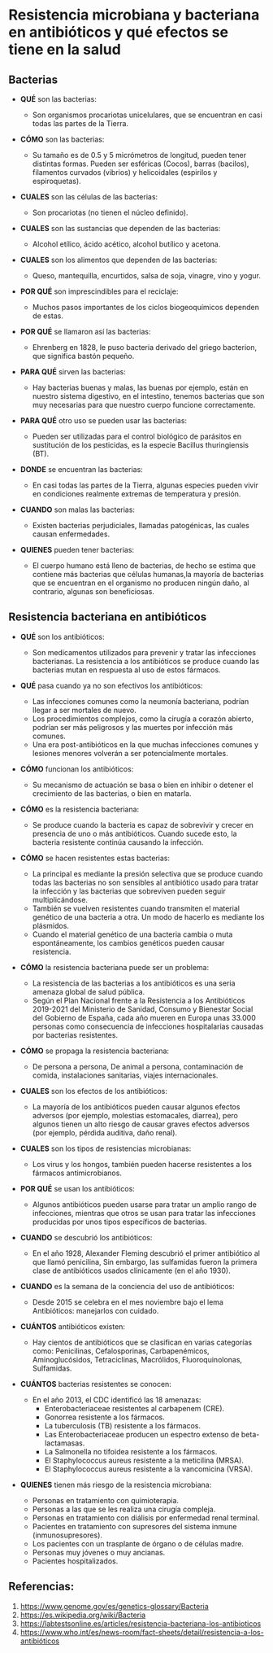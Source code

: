 # Resistencia microbiana y bacteriana en antibióticos y qué efectos se tiene en la salud

## Bacterias
* **QUÉ** son las bacterias: 
    * Son organismos procariotas unicelulares, que se encuentran en casi todas las partes de la Tierra.

* **CÓMO** son las bacterias:
    * Su tamaño es de 0.5 y 5 micrómetros de longitud, pueden tener distintas formas. Pueden ser esféricas (Cocos), barras (bacilos), filamentos curvados (vibrios) y helicoidales (espirilos y espiroquetas).

* **CUALES** son las células de las bacterias:
    * Son procariotas (no tienen el núcleo definido).

* **CUALES** son las sustancias que dependen de las bacterias:
    * Alcohol etílico, ácido acético, alcohol butílico y acetona.

* **CUALES** son los alimentos que dependen de las bacterias:
    * Queso, mantequilla, encurtidos, salsa de soja, vinagre, vino y yogur.

* **POR QUÉ** son imprescindibles para el reciclaje:
    * Muchos pasos importantes de los ciclos biogeoquímicos dependen de estas.

* **POR QUÉ** se llamaron así las bacterias: 
    * Ehrenberg en 1828, le puso bacteria derivado del griego bacterion, que significa bastón pequeño.

* **PARA QUÉ** sirven las bacterias:
    * Hay bacterias buenas y malas, las buenas por ejemplo, están en nuestro sistema digestivo, en el intestino, tenemos bacterias que son muy necesarias para que nuestro cuerpo funcione correctamente.

* **PARA QUÉ** otro uso se pueden usar las bacterias:
    * Pueden ser utilizadas para el control biológico de parásitos en sustitución de los pesticidas, es la especie Bacillus thuringiensis (BT).

* **DONDE** se encuentran las bacterias:
    * En casi todas las partes de la Tierra, algunas especies pueden vivir en condiciones realmente extremas de temperatura y presión.

* **CUANDO** son malas las bacterias:
    * Existen bacterias perjudiciales, llamadas patogénicas, las cuales causan enfermedades.

* **QUIENES** pueden tener bacterias:
    * El cuerpo humano está lleno de bacterias, de hecho se estima que contiene más bacterias que células humanas,la mayoría de bacterias que se encuentran en el organismo no producen ningún daño, al contrario, algunas son beneficiosas.

## Resistencia bacteriana en antibióticos
* **QUÉ** son los antibióticos:
    * Son medicamentos utilizados para prevenir y tratar las infecciones bacterianas. La resistencia a los antibióticos se produce cuando las bacterias mutan en respuesta al uso de estos fármacos.

* **QUÉ** pasa cuando ya no son efectivos los antibióticos:
    * Las infecciones comunes como la neumonía bacteriana, podrían llegar a ser mortales de nuevo.
    * Los procedimientos complejos, como la cirugía a corazón abierto, podrían ser más peligrosos y las muertes por infección más comunes.
    * Una era post-antibióticos en la que muchas infecciones comunes y lesiones menores volverán a ser potencialmente mortales.

* **CÓMO** funcionan los antibióticos:
    * Su mecanismo de actuación se basa o bien en inhibir o detener el crecimiento de las bacterias, o bien en matarla.

* **CÓMO** es la resistencia bacteriana:
    * Se produce cuando la bacteria es capaz de sobrevivir y crecer en presencia de uno o más antibióticos. Cuando sucede esto, la bacteria resistente continúa causando la infección.

* **CÓMO** se hacen resistentes estas bacterias:
    * La principal es mediante la presión selectiva que se produce cuando todas las bacterias no son sensibles al antibiótico usado para tratar la infección y las bacterias que sobreviven pueden seguir multiplicándose.
    * También se vuelven resistentes cuando transmiten el material genético de una bacteria a otra. Un modo de hacerlo es mediante los plásmidos.
    * Cuando el material genético de una bacteria cambia o muta espontáneamente, los cambios genéticos pueden causar resistencia.

* **CÓMO** la resistencia bacteriana puede ser un problema:
    * La resistencia de las bacterias a los antibióticos es una seria amenaza global de salud pública.
    * Según el Plan Nacional frente a la Resistencia a los Antibióticos 2019-2021 del Ministerio de Sanidad, Consumo y Bienestar Social del Gobierno de España, cada año mueren en Europa unas 33.000 personas como consecuencia de infecciones hospitalarias causadas por bacterias resistentes.

* **CÓMO** se propaga la resistencia bacteriana:
    * De persona a persona, De animal a persona, contaminación de comida, instalaciones sanitarias, viajes internacionales.

* **CUALES** son los efectos de los antibióticos:
    * La mayoría de los antibióticos pueden causar algunos efectos adversos (por ejemplo, molestias estomacales, diarrea), pero algunos tienen un alto riesgo de causar graves efectos adversos (por ejemplo, pérdida auditiva, daño renal).

* **CUALES** son los tipos de resistencias microbianas:
    * Los virus y los hongos, también pueden hacerse resistentes a los fármacos antimicrobianos.

* **POR QUÉ** se usan los antibióticos:
    * Algunos antibióticos pueden usarse para tratar un amplio rango de infecciones, mientras que otros se usan para tratar las infecciones producidas por unos tipos específicos de bacterias.

* **CUANDO** se descubrió los antibióticos:
    * En el año 1928, Alexander Fleming descubrió el primer antibiótico al que llamó penicilina, Sin embargo, las sulfamidas fueron la primera clase de antibióticos usados clínicamente (en el año 1930).

* **CUANDO** es la semana de la conciencia del uso de antibióticos:
    * Desde 2015 se celebra en el mes noviembre bajo el lema Antibióticos: manejarlos con cuidado.

* **CUÁNTOS** antibióticos existen:
    * Hay cientos de antibióticos que se clasifican en varias categorías como: Penicilinas, Cefalosporinas, Carbapenémicos, Aminoglucósidos, Tetraciclinas, Macrólidos, Fluoroquinolonas, Sulfamidas.

* **CUÁNTOS** bacterias resistentes se conocen:
    * En el año 2013, el CDC identificó las 18 amenazas:
        * Enterobacteriaceae resistentes al carbapenem (CRE).
        * Gonorrea resistente a los fármacos.
        * La tuberculosis (TB) resistente a los fármacos.
        * Las Enterobacteriaceae producen un espectro extenso de beta-lactamasas.
        * La Salmonella no tifoidea resistente a los fármacos.
        * El Staphylococcus aureus resistente a la meticilina (MRSA).
        * El Staphylococcus aureus resistente a la vancomicina (VRSA).

* **QUIENES** tienen más riesgo de la resistencia microbiana:
    * Personas en tratamiento con quimioterapia.
    * Personas a las que se les realiza una cirugía compleja.
    * Personas en tratamiento con diálisis por enfermedad renal terminal.
    * Pacientes en tratamiento con supresores del sistema inmune (inmunosupresores).
    * Los pacientes con un trasplante de órgano o de células madre.
    * Personas muy jóvenes o muy ancianas.
    * Pacientes hospitalizados.

## Referencias:
1. https://www.genome.gov/es/genetics-glossary/Bacteria
2. https://es.wikipedia.org/wiki/Bacteria
3. https://labtestsonline.es/articles/resistencia-bacteriana-los-antibioticos
4. https://www.who.int/es/news-room/fact-sheets/detail/resistencia-a-los-antibióticos